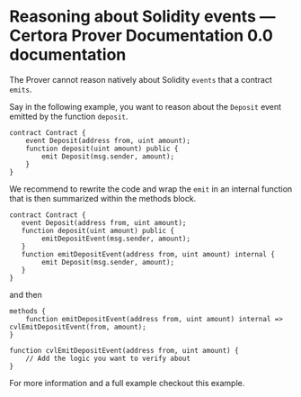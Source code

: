 # Reasoning about Solidity events — Certora Prover Documentation 0.0 documentation
The Prover cannot reason natively about Solidity `events` that a contract `emits`.

Say in the following example, you want to reason about the `Deposit` event emitted by the function `deposit`.

```
contract Contract {
    event Deposit(address from, uint amount);
    function deposit(uint amount) public {      
        emit Deposit(msg.sender, amount);
    }
}

```


We recommend to rewrite the code and wrap the `emit` in an internal function that is then summarized within the methods block.

```
contract Contract {
   event Deposit(address from, uint amount);
   function deposit(uint amount) public {     
        emitDepositEvent(msg.sender, amount);  
   }
   function emitDepositEvent(address from, uint amount) internal {
        emit Deposit(msg.sender, amount);
   }
}

```


and then

```
methods {
    function emitDepositEvent(address from, uint amount) internal => cvlEmitDepositEvent(from, amount);
}

function cvlEmitDepositEvent(address from, uint amount) {
    // Add the logic you want to verify about
}

```


For more information and a full example checkout this example.
